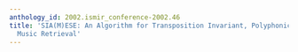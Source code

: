 ```yaml
---
anthology_id: 2002.ismir_conference-2002.46
title: 'SIA(M)ESE: An Algorithm for Transposition Invariant, Polyphonic Content-Based
  Music Retrieval'
---
```

